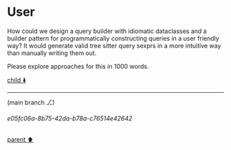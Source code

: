 # User

How could we design a query builder with idiomatic dataclasses and a builder pattern for programmatically constructing queries in a user friendly way? It would generate valid tree sitter query sexprs in a more intuitive way than manually writing them out.

Please explore approaches for this in 1000 words.

[child ⬇️](#e05fc06a-8b75-42da-b78a-c76514e42642)

---

(main branch ⎇)
###### e05fc06a-8b75-42da-b78a-c76514e42642
[parent ⬆️](#aaa29063-77a1-4d2e-bd50-f6ee519da7f6)
